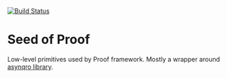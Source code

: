 [![Build Status](https://travis-ci.com/opensoft/proofseed.svg?branch=develop)](https://travis-ci.com/opensoft/proofseed)

Seed of Proof
=============
Low-level primitives used by Proof framework. Mostly a wrapper around [asynqro library](https://github.com/dkormalev/asynqro).
